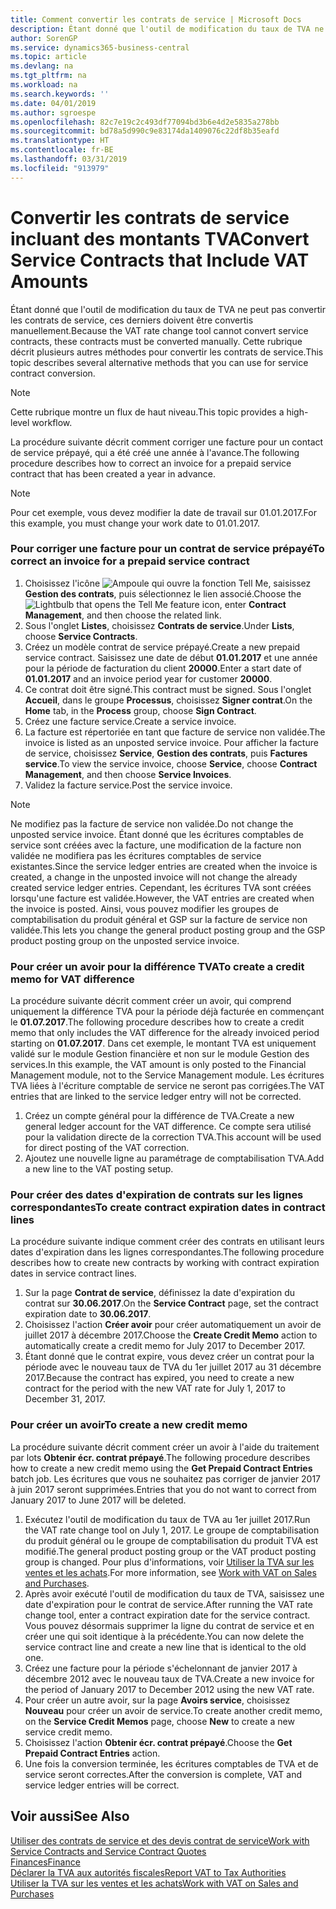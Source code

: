 ```yaml
---
title: Comment convertir les contrats de service | Microsoft Docs
description: Étant donné que l'outil de modification du taux de TVA ne peut pas convertir les contrats de service, ces derniers doivent être convertis manuellement. Cette rubrique décrit plusieurs autres méthodes pour convertir les contrats de service.
author: SorenGP
ms.service: dynamics365-business-central
ms.topic: article
ms.devlang: na
ms.tgt_pltfrm: na
ms.workload: na
ms.search.keywords: ''
ms.date: 04/01/2019
ms.author: sgroespe
ms.openlocfilehash: 82c7e19c2c493df77094bd3b6e4d2e5835a278bb
ms.sourcegitcommit: bd78a5d990c9e83174da1409076c22df8b35eafd
ms.translationtype: HT
ms.contentlocale: fr-BE
ms.lasthandoff: 03/31/2019
ms.locfileid: "913979"
---
```

# <a name="convert-service-contracts-that-include-vat-amounts"></a><span data-ttu-id="9d328-104">Convertir les contrats de service incluant des montants TVA</span><span class="sxs-lookup"><span data-stu-id="9d328-104">Convert Service Contracts that Include VAT Amounts</span></span>
<span data-ttu-id="9d328-105">Étant donné que l'outil de modification du taux de TVA ne peut pas convertir les contrats de service, ces derniers doivent être convertis manuellement.</span><span class="sxs-lookup"><span data-stu-id="9d328-105">Because the VAT rate change tool cannot convert service contracts, these contracts must be converted manually.</span></span> <span data-ttu-id="9d328-106">Cette rubrique décrit plusieurs autres méthodes pour convertir les contrats de service.</span><span class="sxs-lookup"><span data-stu-id="9d328-106">This topic describes several alternative methods that you can use for service contract conversion.</span></span>  

> [!NOTE]  
>  <span data-ttu-id="9d328-107">Cette rubrique montre un flux de haut niveau.</span><span class="sxs-lookup"><span data-stu-id="9d328-107">This topic provides a high-level workflow.</span></span>  

 <span data-ttu-id="9d328-108">La procédure suivante décrit comment corriger une facture pour un contact de service prépayé, qui a été créé une année à l'avance.</span><span class="sxs-lookup"><span data-stu-id="9d328-108">The following procedure describes how to correct an invoice for a prepaid service contract that has been created a year in advance.</span></span>  

> [!NOTE]  
>  <span data-ttu-id="9d328-109">Pour cet exemple, vous devez modifier la date de travail sur 01.01.2017.</span><span class="sxs-lookup"><span data-stu-id="9d328-109">For this example, you must change your work date to 01.01.2017.</span></span>  

### <a name="to-correct-an-invoice-for-a-prepaid-service-contract"></a><span data-ttu-id="9d328-110">Pour corriger une facture pour un contrat de service prépayé</span><span class="sxs-lookup"><span data-stu-id="9d328-110">To correct an invoice for a prepaid service contract</span></span>  
1. <span data-ttu-id="9d328-111">Choisissez l'icône ![Ampoule qui ouvre la fonction Tell Me](media/ui-search/search_small.png "Dites-moi ce que vous voulez faire"), saisissez **Gestion des contrats**, puis sélectionnez le lien associé.</span><span class="sxs-lookup"><span data-stu-id="9d328-111">Choose the ![Lightbulb that opens the Tell Me feature](media/ui-search/search_small.png "Tell me what you want to do") icon, enter **Contract Management**, and then choose the related link.</span></span>  
2. <span data-ttu-id="9d328-112">Sous l'onglet **Listes**, choisissez **Contrats de service**.</span><span class="sxs-lookup"><span data-stu-id="9d328-112">Under **Lists**, choose **Service Contracts**.</span></span>  
3. <span data-ttu-id="9d328-113">Créez un modèle contrat de service prépayé.</span><span class="sxs-lookup"><span data-stu-id="9d328-113">Create a new prepaid service contract.</span></span> <span data-ttu-id="9d328-114">Saisissez une date de début **01.01.2017** et une année pour la période de facturation du client **20000**.</span><span class="sxs-lookup"><span data-stu-id="9d328-114">Enter a start date of **01.01.2017** and an invoice period year for customer **20000**.</span></span>  
4. <span data-ttu-id="9d328-115">Ce contrat doit être signé.</span><span class="sxs-lookup"><span data-stu-id="9d328-115">This contract must be signed.</span></span> <span data-ttu-id="9d328-116">Sous l'onglet **Accueil**, dans le groupe **Processus**, choisissez **Signer contrat**.</span><span class="sxs-lookup"><span data-stu-id="9d328-116">On the **Home** tab, in the **Process** group, choose **Sign Contract**.</span></span>  
5. <span data-ttu-id="9d328-117">Créez une facture service.</span><span class="sxs-lookup"><span data-stu-id="9d328-117">Create a service invoice.</span></span>
6. <span data-ttu-id="9d328-118">La facture est répertoriée en tant que facture de service non validée.</span><span class="sxs-lookup"><span data-stu-id="9d328-118">The invoice is listed as an unposted service invoice.</span></span> <span data-ttu-id="9d328-119">Pour afficher la facture de service, choisissez **Service**, **Gestion des contrats**, puis **Factures service**.</span><span class="sxs-lookup"><span data-stu-id="9d328-119">To view the service invoice, choose **Service**, choose **Contract Management**, and then choose **Service Invoices**.</span></span>  
7. <span data-ttu-id="9d328-120">Validez la facture service.</span><span class="sxs-lookup"><span data-stu-id="9d328-120">Post the service invoice.</span></span>  

> [!NOTE]  
>  <span data-ttu-id="9d328-121">Ne modifiez pas la facture de service non validée.</span><span class="sxs-lookup"><span data-stu-id="9d328-121">Do not change the unposted service invoice.</span></span> <span data-ttu-id="9d328-122">Étant donné que les écritures comptables de service sont créées avec la facture, une modification de la facture non validée ne modifiera pas les écritures comptables de service existantes.</span><span class="sxs-lookup"><span data-stu-id="9d328-122">Since the service ledger entries are created when the invoice is created, a change in the unposted invoice will not change the already created service ledger entries.</span></span> <span data-ttu-id="9d328-123">Cependant, les écritures TVA sont créées lorsqu'une facture est validée.</span><span class="sxs-lookup"><span data-stu-id="9d328-123">However, the VAT entries are created when the invoice is posted.</span></span> <span data-ttu-id="9d328-124">Ainsi, vous pouvez modifier les groupes de comptabilisation du produit général et GSP sur la facture de service non validée.</span><span class="sxs-lookup"><span data-stu-id="9d328-124">This lets you change the general product posting group and the GSP product posting group on the unposted service invoice.</span></span>  

### <a name="to-create-a-credit-memo-for-vat-difference"></a><span data-ttu-id="9d328-125">Pour créer un avoir pour la différence TVA</span><span class="sxs-lookup"><span data-stu-id="9d328-125">To create a credit memo for VAT difference</span></span>  
<span data-ttu-id="9d328-126">La procédure suivante décrit comment créer un avoir, qui comprend uniquement la différence TVA pour la période déjà facturée en commençant le **01.07.2017**.</span><span class="sxs-lookup"><span data-stu-id="9d328-126">The following procedure describes how to create a credit memo that only includes the VAT difference for the already invoiced period starting on **01.07.2017**.</span></span> <span data-ttu-id="9d328-127">Dans cet exemple, le montant TVA est uniquement validé sur le module Gestion financière et non sur le module Gestion des services.</span><span class="sxs-lookup"><span data-stu-id="9d328-127">In this example, the VAT amount is only posted to the Financial Management module, not to the Service Management module.</span></span> <span data-ttu-id="9d328-128">Les écritures TVA liées à l'écriture comptable de service ne seront pas corrigées.</span><span class="sxs-lookup"><span data-stu-id="9d328-128">The VAT entries that are linked to the service ledger entry will not be corrected.</span></span>  

1. <span data-ttu-id="9d328-129">Créez un compte général pour la différence de TVA.</span><span class="sxs-lookup"><span data-stu-id="9d328-129">Create a new general ledger account for the VAT difference.</span></span> <span data-ttu-id="9d328-130">Ce compte sera utilisé pour la validation directe de la correction TVA.</span><span class="sxs-lookup"><span data-stu-id="9d328-130">This account will be used for direct posting of the VAT correction.</span></span>  
2. <span data-ttu-id="9d328-131">Ajoutez une nouvelle ligne au paramétrage de comptabilisation TVA.</span><span class="sxs-lookup"><span data-stu-id="9d328-131">Add a new line to the VAT posting setup.</span></span>  

### <a name="to-create-contract-expiration-dates-in-contract-lines"></a><span data-ttu-id="9d328-132">Pour créer des dates d'expiration de contrats sur les lignes correspondantes</span><span class="sxs-lookup"><span data-stu-id="9d328-132">To create contract expiration dates in contract lines</span></span>  
<span data-ttu-id="9d328-133">La procédure suivante indique comment créer des contrats en utilisant leurs dates d'expiration dans les lignes correspondantes.</span><span class="sxs-lookup"><span data-stu-id="9d328-133">The following procedure describes how to create new contracts by working with contract expiration dates in service contract lines.</span></span>  

1. <span data-ttu-id="9d328-134">Sur la page **Contrat de service**, définissez la date d'expiration du contrat sur **30.06.2017**.</span><span class="sxs-lookup"><span data-stu-id="9d328-134">On the **Service Contract** page, set the contract expiration date to **30.06.2017**.</span></span>  
2. <span data-ttu-id="9d328-135">Choisissez l'action **Créer avoir** pour créer automatiquement un avoir de juillet 2017 à décembre 2017.</span><span class="sxs-lookup"><span data-stu-id="9d328-135">Choose the **Create Credit Memo** action to automatically create a credit memo for July 2017 to December 2017.</span></span>  
3. <span data-ttu-id="9d328-136">Étant donné que le contrat expire, vous devez créer un contrat pour la période avec le nouveau taux de TVA du 1er juillet 2017 au 31 décembre 2017.</span><span class="sxs-lookup"><span data-stu-id="9d328-136">Because the contract has expired, you need to create a new contract for the period with the new VAT rate for July 1, 2017 to December 31, 2017.</span></span>  

### <a name="to-create-a-new-credit-memo"></a><span data-ttu-id="9d328-137">Pour créer un avoir</span><span class="sxs-lookup"><span data-stu-id="9d328-137">To create a new credit memo</span></span>  
<span data-ttu-id="9d328-138">La procédure suivante décrit comment créer un avoir à l'aide du traitement par lots **Obtenir écr. contrat prépayé**.</span><span class="sxs-lookup"><span data-stu-id="9d328-138">The following procedure describes how to create a new credit memo using the **Get Prepaid Contract Entries** batch job.</span></span> <span data-ttu-id="9d328-139">Les écritures que vous ne souhaitez pas corriger de janvier 2017 à juin 2017 seront supprimées.</span><span class="sxs-lookup"><span data-stu-id="9d328-139">Entries that you do not want to correct from January 2017 to June 2017 will be deleted.</span></span>  

1. <span data-ttu-id="9d328-140">Exécutez l'outil de modification du taux de TVA au 1er juillet 2017.</span><span class="sxs-lookup"><span data-stu-id="9d328-140">Run the VAT rate change tool on July 1, 2017.</span></span> <span data-ttu-id="9d328-141">Le groupe de comptabilisation du produit général ou le groupe de comptabilisation du produit TVA est modifié.</span><span class="sxs-lookup"><span data-stu-id="9d328-141">The general product posting group or the VAT product posting group is changed.</span></span> <span data-ttu-id="9d328-142">Pour plus d'informations, voir [Utiliser la TVA sur les ventes et les achats](finance-work-with-vat.md).</span><span class="sxs-lookup"><span data-stu-id="9d328-142">For more information, see [Work with VAT on Sales and Purchases](finance-work-with-vat.md).</span></span>  
2. <span data-ttu-id="9d328-143">Après avoir exécuté l'outil de modification du taux de TVA, saisissez une date d'expiration pour le contrat de service.</span><span class="sxs-lookup"><span data-stu-id="9d328-143">After running the VAT rate change tool, enter a contract expiration date for the service contract.</span></span> <span data-ttu-id="9d328-144">Vous pouvez désormais supprimer la ligne du contrat de service et en créer une qui soit identique à la précédente.</span><span class="sxs-lookup"><span data-stu-id="9d328-144">You can now delete the service contract line and create a new line that is identical to the old one.</span></span>  
3. <span data-ttu-id="9d328-145">Créez une facture pour la période s'échelonnant de janvier 2017 à décembre 2012 avec le nouveau taux de TVA.</span><span class="sxs-lookup"><span data-stu-id="9d328-145">Create a new invoice for the period of January 2017 to December 2012 using the new VAT rate.</span></span>  
4. <span data-ttu-id="9d328-146">Pour créer un autre avoir, sur la page **Avoirs service**, choisissez **Nouveau** pour créer un avoir de service.</span><span class="sxs-lookup"><span data-stu-id="9d328-146">To create another credit memo, on the **Service Credit Memos** page, choose **New** to create a new service credit memo.</span></span>  
5. <span data-ttu-id="9d328-147">Choisissez l'action **Obtenir écr. contrat prépayé**.</span><span class="sxs-lookup"><span data-stu-id="9d328-147">Choose the **Get Prepaid Contract Entries** action.</span></span>  
6. <span data-ttu-id="9d328-148">Une fois la conversion terminée, les écritures comptables de TVA et de service seront correctes.</span><span class="sxs-lookup"><span data-stu-id="9d328-148">After the conversion is complete, VAT and service ledger entries will be correct.</span></span>  

## <a name="see-also"></a><span data-ttu-id="9d328-149">Voir aussi</span><span class="sxs-lookup"><span data-stu-id="9d328-149">See Also</span></span>  
[<span data-ttu-id="9d328-150">Utiliser des contrats de service et des devis contrat de service</span><span class="sxs-lookup"><span data-stu-id="9d328-150">Work with Service Contracts and Service Contract Quotes</span></span>](service-how-to-create-service-contracts-and-service-contract-quotes.md)  
[<span data-ttu-id="9d328-151">Finances</span><span class="sxs-lookup"><span data-stu-id="9d328-151">Finance</span></span>](finance.md)  
[<span data-ttu-id="9d328-152">Déclarer la TVA aux autorités fiscales</span><span class="sxs-lookup"><span data-stu-id="9d328-152">Report VAT to Tax Authorities</span></span>](finance-how-report-vat.md)  
[<span data-ttu-id="9d328-153">Utiliser la TVA sur les ventes et les achats</span><span class="sxs-lookup"><span data-stu-id="9d328-153">Work with VAT on Sales and Purchases</span></span>](finance-work-with-vat.md)  

